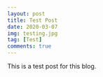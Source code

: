 ```yaml
---
layout: post
title: Test Post
date: 2020-03-07
img: testing.jpg
tag: [Test]
comments: true
---
```

This is a test post for this blog.
